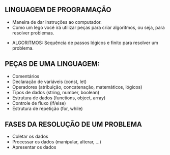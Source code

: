 ## LINGUAGEM DE PROGRAMAÇÃO

- Maneira de dar instruções ao computador.
- Como um lego você irá utilizar peças para criar algoritmos, ou seja, para resolver problemas.

+ ALGORITMOS: Sequência de passos lógicos e finito para resolver um problema.

## PEÇAS DE UMA LINGUAGEM:

- Comentários
- Declaração de variáveis (const, let)
- Operadores (atribuição, concatenação, matemáticos, lógicos)
- Tipos de dados (string, number, boolean)
- Estrutura de dados (functions, object, array)
- Controle de fluxo (if/else)
- Estrutura de repetição (for, while)

## FASES DA RESOLUÇÃO DE UM PROBLEMA

- Coletar os dados
- Processar os dados (manipular, alterar, ...)
- Apresentar os dados

